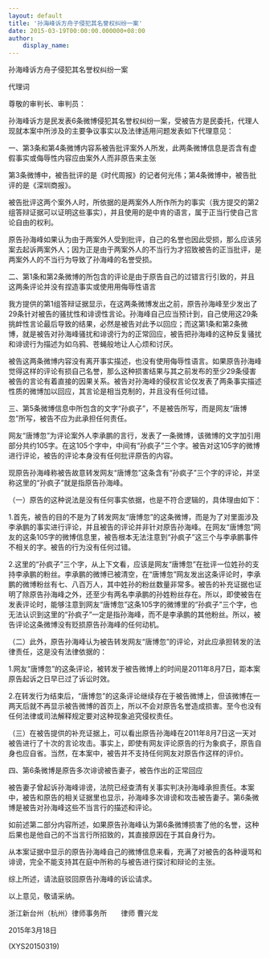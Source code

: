 ```yaml
---
layout: default
title: '孙海峰诉方舟子侵犯其名誉权纠纷一案'
date: 2015-03-19T00:00:00.000000+08:00
author:
    display_name: 
---
```


孙海峰诉方舟子侵犯其名誉权纠纷一案

代理词

尊敬的审判长、审判员：

孙海峰诉方是民发表6条微博侵犯其名誉权纠纷一案，受被告方是民委托，代理人现就本案中所涉及的主要争议事实以及法律适用问题发表如下代理意见：

一、第3条和第4条微博内容系被告批评案外人所发，此两条微博信息是否含有虚假事实或侮辱性内容应由案外人而非原告来主张

第3条微博中，被告批评的是《时代周报》的记者何光伟；第4条微博中，被告批评的是《深圳商报》。

被告批评这两个案外人时，所依据的是两案外人所作所为的事实（我方提交的第2组答辩证据可以证明这些事实），并且使用的是中肯的语言，属于正当行使自己言论自由的权利。

原告孙海峰如果认为由于两案外人受到批评，自己的名誉也因此受损，那么应该另案去起诉两案外人；因为正是由于两案外人的不当行为才招致被告的正当批评，是两案外人的不当行为导致了孙海峰的名誉受损。

二、第1条和第2条微博的所包含的评论是由于原告自己的过错言行引致的，并且这两条评论并没有捏造事实或使用用侮辱性语言

我方提供的第1组答辩证据显示，在这两条微博发出之前，原告孙海峰至少发出了29条针对被告的骚扰性和诽谤性言论。孙海峰自己应当预计到，自己使用这29条挑衅性言论最后导致的结果，必然是被告对此予以回应；而这第1条和第2条微博，就是被告对孙海峰骚扰和诽谤行为的正常回应，被告把孙海峰的这种反复骚扰和诽谤行为描述为如乌鸦、苍蝇般地让人心烦和讨厌。

被告这两条微博内容没有离开事实描述，也没有使用侮辱性语言。如果原告孙海峰觉得这样的评论有损自己名誉，那么这种损害结果与其之前发布的至少29条侵害被告的言论有着直接的因果关系。被告对孙海峰的侵权言论仅发表了两条事实描述性质的微博加以回应，其言论是相当克制的，并且没有任何过错。

三、第5条微博信息中所包含的文字“孙疯子”，不是被告所写，而是网友“唐博忽”所写，被告不应为此承担任何责任。

网友“唐博忽”为评论案外人李承鹏的言行，发表了一条微博，该微博的文字加引用部分共约105字。在这105个字中，中间有“孙疯子”三个字。被告对这105字的微博进行评论，被告的评论本身没有任何批评原告的内容。

现原告孙海峰称被告故意转发网友“唐博忽”这条含有“孙疯子”三个字的评论，并坚称这里的“孙疯子”就是指原告孙海峰。

（一）原告的这种说法是没有任何事实依据，也是不符合逻辑的，具体理由如下：

1.首先，被告的目的不是为了转发网友“唐博忽”的这条微博，而是为了对里面涉及李承鹏的事实进行评论，并且被告的评论并非针对原告孙海峰。在网友“唐博忽”网友的这条105字的微博信息里，被告根本无法注意到“孙疯子”这三个与李承鹏事件不相关的字。被告的行为没有任何过错。

2.这里的“孙疯子”三个字，从上下文看，应该是网友“唐博忽”在批评一位姓孙的支持李承鹏的粉丝。李承鹏的微博已被清空，在“唐博忽”网友发出这条评论时，李承鹏的微博粉丝有七、八百万人，其中姓孙的粉丝数量非常多。被告的补充证据也证明了除原告孙海峰之外，还至少有两名李承鹏的孙姓粉丝存在。所以，即使被告在发表评论时，能够注意到网友“唐博忽”这条105字的微博里的“孙疯子”三个字，也无法认识到这里的“孙疯子”一定是指孙海峰，而不是李承鹏的其他粉丝。所以，被告评论这条微博没有贬损原告孙海峰的任何动机。

（二）此外，原告孙海峰认为被告转发网友“唐博忽”的评论，对此应承担转发的法律责任，这是没有法律依据的：

1.网友“唐博忽”的这条评论，被转发于被告微博上的时间是2011年8月7日，距本案原告起诉之日早已过了诉讼时效。

2.在转发行为结束后，“唐博忽”的这条评论继续存在于被告微博上，但该微博在一两天后就不再显示被告微博的首页上，所以不会对原告名誉造成损害。至今也没有任何法律或司法解释规定要对这种现象追究侵权责任。

（三）在被告提供的补充证据上，可以看出原告孙海峰在2011年8月7日这一天对被告进行了十次的言论攻击。事实上，即使有网友评论原告的行为象疯子，原告自身也应自省。当然，在本案中，被告并不支持任何网友对原告作这样的评价。

四、第6条微博是原告多次诽谤被告妻子，被告作出的正常回应

被告妻子曾起诉孙海峰诽谤，法院已经查清有关事实判决孙海峰承担责任。本案中，被告和原告的相关证据里也显示，孙海峰多次诽谤和攻击被告妻子。第6条微博是被告对孙海峰这些不当言行的描述和评论。

如前述第二部分内容所述，如果原告孙海峰认为第6条微博损害了他的名誉，这种后果也是他自己的不当言行所招致的，其直接原因在于其自身行为。

从本案证据中显示的原告孙海峰自己的微博信息来看，充满了对被告的各种谩骂和诽谤，完全不能支持其在庭中所称的与被告进行探讨和辩论的主张。

综上所述，请法庭驳回原告孙海峰的诉讼请求。

以上意见，敬请采纳。

浙江新台州（杭州）律师事务所　　律师  曹兴龙

2015年3月18日

(XYS20150319)

